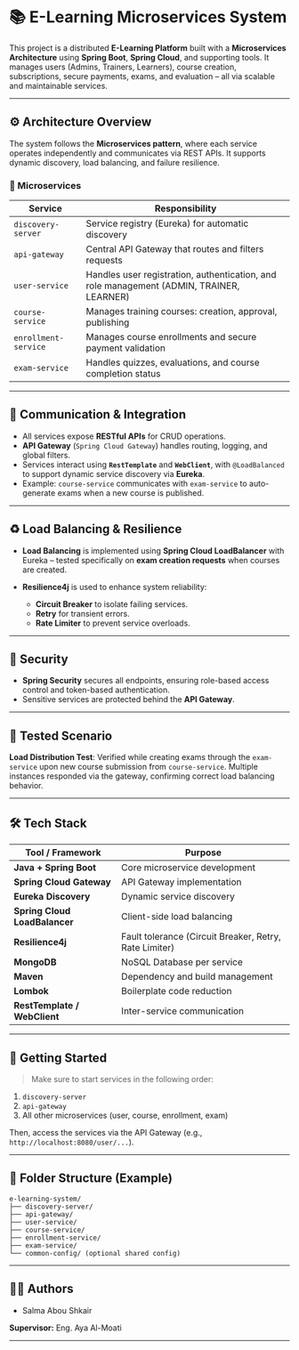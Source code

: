 
# 📚 E-Learning Microservices System

This project is a distributed **E-Learning Platform** built with a **Microservices Architecture** using **Spring Boot**, **Spring Cloud**, and supporting tools. It manages users (Admins, Trainers, Learners), course creation, subscriptions, secure payments, exams, and evaluation – all via scalable and maintainable services.

---

## ⚙️ Architecture Overview

The system follows the **Microservices pattern**, where each service operates independently and communicates via REST APIs. It supports dynamic discovery, load balancing, and failure resilience.

### 🧩 Microservices

| Service              | Responsibility                                                                           |
| -------------------- | ---------------------------------------------------------------------------------------- |
| `discovery-server`   | Service registry (Eureka) for automatic discovery                                        |
| `api-gateway`        | Central API Gateway that routes and filters requests                                     |
| `user-service`       | Handles user registration, authentication, and role management (ADMIN, TRAINER, LEARNER) |
| `course-service`     | Manages training courses: creation, approval, publishing                                 |
| `enrollment-service` | Manages course enrollments and secure payment validation                                 |
| `exam-service`       | Handles quizzes, evaluations, and course completion status                               |

---

## 🔌 Communication & Integration

* All services expose **RESTful APIs** for CRUD operations.
* **API Gateway** (`Spring Cloud Gateway`) handles routing, logging, and global filters.
* Services interact using **`RestTemplate`** and **`WebClient`**, with `@LoadBalanced` to support dynamic service discovery via **Eureka**.
* Example: `course-service` communicates with `exam-service` to auto-generate exams when a new course is published.

---

## ♻️ Load Balancing & Resilience

* **Load Balancing** is implemented using **Spring Cloud LoadBalancer** with Eureka – tested specifically on **exam creation requests** when courses are created.
* **Resilience4j** is used to enhance system reliability:

  * **Circuit Breaker** to isolate failing services.
  * **Retry** for transient errors.
  * **Rate Limiter** to prevent service overloads.

---

## 🔐 Security

* **Spring Security** secures all endpoints, ensuring role-based access control and token-based authentication.
* Sensitive services are protected behind the **API Gateway**.

---

## 🧪 Tested Scenario

**Load Distribution Test**: Verified while creating exams through the `exam-service` upon new course submission from `course-service`. Multiple instances responded via the gateway, confirming correct load balancing behavior.

---

## 🛠️ Tech Stack

| Tool / Framework              | Purpose                                                |
| ----------------------------- | ------------------------------------------------------ |
| **Java + Spring Boot**        | Core microservice development                          |
| **Spring Cloud Gateway**      | API Gateway implementation                             |
| **Eureka Discovery**          | Dynamic service discovery                              |
| **Spring Cloud LoadBalancer** | Client-side load balancing                             |
| **Resilience4j**              | Fault tolerance (Circuit Breaker, Retry, Rate Limiter) |
| **MongoDB**                   | NoSQL Database per service                             |
| **Maven**                     | Dependency and build management                        |
| **Lombok**                    | Boilerplate code reduction                             |
| **RestTemplate / WebClient**  | Inter-service communication                            |

---

## 🚀 Getting Started

> Make sure to start services in the following order:

1. `discovery-server`
2. `api-gateway`
3. All other microservices (user, course, enrollment, exam)

Then, access the services via the API Gateway (e.g., `http://localhost:8080/user/...`).

---

## 📂 Folder Structure (Example)

```
e-learning-system/
├── discovery-server/
├── api-gateway/
├── user-service/
├── course-service/
├── enrollment-service/
├── exam-service/
└── common-config/ (optional shared config)
```

---

## 👨‍💻 Authors

* Salma Abou Shkair

**Supervisor:** Eng. Aya Al-Moati

---

